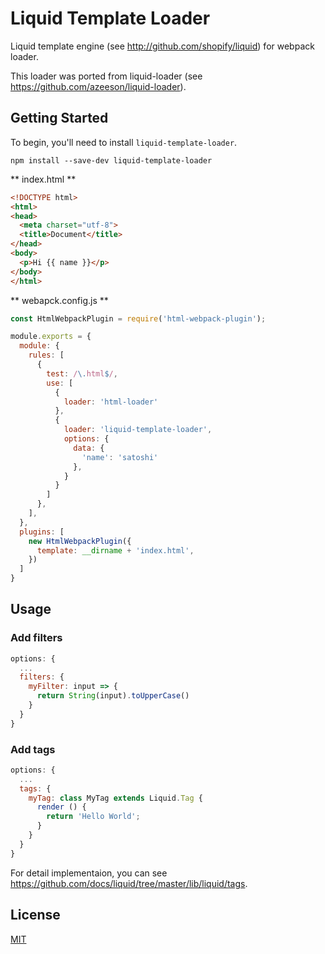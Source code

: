# Liquid Template Loader

Liquid template engine (see http://github.com/shopify/liquid) for webpack loader.

This loader was ported from liquid-loader (see https://github.com/azeeson/liquid-loader).

## Getting Started

To begin, you'll need to install `liquid-template-loader`.

```
npm install --save-dev liquid-template-loader
```

** index.html **

```html
<!DOCTYPE html>
<html>
<head>
  <meta charset="utf-8">
  <title>Document</title>
</head>
<body>
  <p>Hi {{ name }}</p>
</body>
</html>
```

** webapck.config.js **

```js
const HtmlWebpackPlugin = require('html-webpack-plugin');

module.exports = {
  module: {
    rules: [
      {
        test: /\.html$/,
        use: [
          {
            loader: 'html-loader'
          },
          {
            loader: 'liquid-template-loader',
            options: {
              data: {
                'name': 'satoshi'
              },
            }
          }
        ]
      },
    ],
  },
  plugins: [
    new HtmlWebpackPlugin({
      template: __dirname + 'index.html',
    })
  ]
}
```

## Usage

### Add filters

```js
options: {
  ...
  filters: {
    myFilter: input => {
      return String(input).toUpperCase()
    }
  }
}

```

### Add tags

```js
options: {
  ...
  tags: {
    myTag: class MyTag extends Liquid.Tag {
      render () {
        return 'Hello World';
      }
    }
  }
}
```

For detail implementaion, you can see https://github.com/docs/liquid/tree/master/lib/liquid/tags.

## License

[MIT](./LICENSE)
